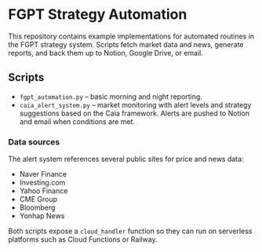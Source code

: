 # FGPT Strategy Automation

This repository contains example implementations for automated routines in the FGPT strategy system. Scripts fetch market data and news, generate reports, and back them up to Notion, Google Drive, or email.

## Scripts

- `fgpt_automation.py` – basic morning and night reporting.
- `caia_alert_system.py` – market monitoring with alert levels and strategy suggestions based on the Caia framework. Alerts are pushed to Notion and email when conditions are met.

### Data sources

The alert system references several public sites for price and news data:

- Naver Finance
- Investing.com
- Yahoo Finance
- CME Group
- Bloomberg
- Yonhap News

Both scripts expose a `cloud_handler` function so they can run on serverless
platforms such as Cloud Functions or Railway.
